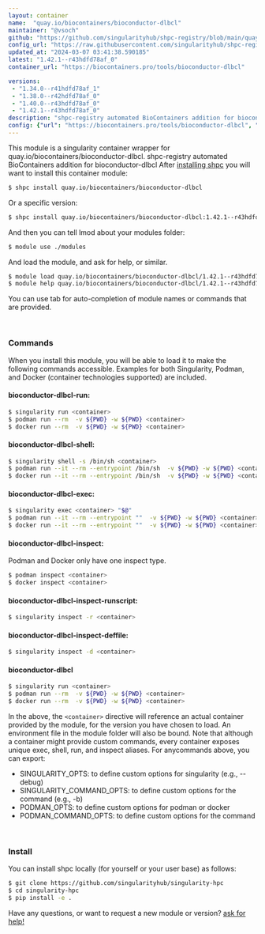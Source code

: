 ```yaml
---
layout: container
name:  "quay.io/biocontainers/bioconductor-dlbcl"
maintainer: "@vsoch"
github: "https://github.com/singularityhub/shpc-registry/blob/main/quay.io/biocontainers/bioconductor-dlbcl/container.yaml"
config_url: "https://raw.githubusercontent.com/singularityhub/shpc-registry/main/quay.io/biocontainers/bioconductor-dlbcl/container.yaml"
updated_at: "2024-03-07 03:41:38.590185"
latest: "1.42.1--r43hdfd78af_0"
container_url: "https://biocontainers.pro/tools/bioconductor-dlbcl"

versions:
 - "1.34.0--r41hdfd78af_1"
 - "1.38.0--r42hdfd78af_0"
 - "1.40.0--r43hdfd78af_0"
 - "1.42.1--r43hdfd78af_0"
description: "shpc-registry automated BioContainers addition for bioconductor-dlbcl"
config: {"url": "https://biocontainers.pro/tools/bioconductor-dlbcl", "maintainer": "@vsoch", "description": "shpc-registry automated BioContainers addition for bioconductor-dlbcl", "latest": {"1.42.1--r43hdfd78af_0": "sha256:615aa8a437e3d4bc2808a1b6badc19291b21d1106a049880e8bfc1141b601fb6"}, "tags": {"1.34.0--r41hdfd78af_1": "sha256:6d8fd4abbb310ca4571df6f998a9b4b43d208708222ffcd870f202d0638e9721", "1.38.0--r42hdfd78af_0": "sha256:5f259abb69241ce882f53c50ad69de43fa8d0bf4bb108290b35cb29186600d9e", "1.40.0--r43hdfd78af_0": "sha256:f40490ebaba859ca42fa684768d2c9efc9f5e08e1d7ae48335a3be0436cafc1e", "1.42.1--r43hdfd78af_0": "sha256:615aa8a437e3d4bc2808a1b6badc19291b21d1106a049880e8bfc1141b601fb6"}, "docker": "quay.io/biocontainers/bioconductor-dlbcl"}
---
```


This module is a singularity container wrapper for quay.io/biocontainers/bioconductor-dlbcl.
shpc-registry automated BioContainers addition for bioconductor-dlbcl
After [installing shpc](#install) you will want to install this container module:


```bash
$ shpc install quay.io/biocontainers/bioconductor-dlbcl
```

Or a specific version:

```bash
$ shpc install quay.io/biocontainers/bioconductor-dlbcl:1.42.1--r43hdfd78af_0
```

And then you can tell lmod about your modules folder:

```bash
$ module use ./modules
```

And load the module, and ask for help, or similar.

```bash
$ module load quay.io/biocontainers/bioconductor-dlbcl/1.42.1--r43hdfd78af_0
$ module help quay.io/biocontainers/bioconductor-dlbcl/1.42.1--r43hdfd78af_0
```

You can use tab for auto-completion of module names or commands that are provided.

<br>

### Commands

When you install this module, you will be able to load it to make the following commands accessible.
Examples for both Singularity, Podman, and Docker (container technologies supported) are included.

#### bioconductor-dlbcl-run:

```bash
$ singularity run <container>
$ podman run --rm  -v ${PWD} -w ${PWD} <container>
$ docker run --rm  -v ${PWD} -w ${PWD} <container>
```

#### bioconductor-dlbcl-shell:

```bash
$ singularity shell -s /bin/sh <container>
$ podman run --it --rm --entrypoint /bin/sh  -v ${PWD} -w ${PWD} <container>
$ docker run --it --rm --entrypoint /bin/sh  -v ${PWD} -w ${PWD} <container>
```

#### bioconductor-dlbcl-exec:

```bash
$ singularity exec <container> "$@"
$ podman run --it --rm --entrypoint ""  -v ${PWD} -w ${PWD} <container> "$@"
$ docker run --it --rm --entrypoint ""  -v ${PWD} -w ${PWD} <container> "$@"
```

#### bioconductor-dlbcl-inspect:

Podman and Docker only have one inspect type.

```bash
$ podman inspect <container>
$ docker inspect <container>
```

#### bioconductor-dlbcl-inspect-runscript:

```bash
$ singularity inspect -r <container>
```

#### bioconductor-dlbcl-inspect-deffile:

```bash
$ singularity inspect -d <container>
```



#### bioconductor-dlbcl

```bash
$ singularity run <container>
$ podman run --rm  -v ${PWD} -w ${PWD} <container>
$ docker run --rm  -v ${PWD} -w ${PWD} <container>
```


In the above, the `<container>` directive will reference an actual container provided
by the module, for the version you have chosen to load. An environment file in the
module folder will also be bound. Note that although a container
might provide custom commands, every container exposes unique exec, shell, run, and
inspect aliases. For anycommands above, you can export:

 - SINGULARITY_OPTS: to define custom options for singularity (e.g., --debug)
 - SINGULARITY_COMMAND_OPTS: to define custom options for the command (e.g., -b)
 - PODMAN_OPTS: to define custom options for podman or docker
 - PODMAN_COMMAND_OPTS: to define custom options for the command

<br>

### Install

You can install shpc locally (for yourself or your user base) as follows:

```bash
$ git clone https://github.com/singularityhub/singularity-hpc
$ cd singularity-hpc
$ pip install -e .
```

Have any questions, or want to request a new module or version? [ask for help!](https://github.com/singularityhub/singularity-hpc/issues)